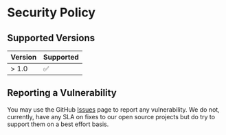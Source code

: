 # Security Policy

## Supported Versions


| Version | Supported          |
| ------- | ------------------ |
| > 1.0   | :white_check_mark: |

## Reporting a Vulnerability

You may use the GitHub [Issues](https://github.com/onug/CSNF/issues) page to report any vulnerability. We do not, currently, have any SLA on fixes to our open source projects but do try to support them on a best effort basis. 